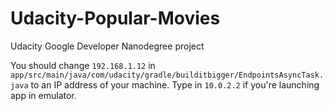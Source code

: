 # Udacity-Popular-Movies
Udacity Google Developer Nanodegree project

You should change `192.168.1.12` in `app/src/main/java/com/udacity/gradle/builditbigger/EndpointsAsyncTask.java` to an IP address of your machine. Type in `10.0.2.2` if you're launching app in emulator.
